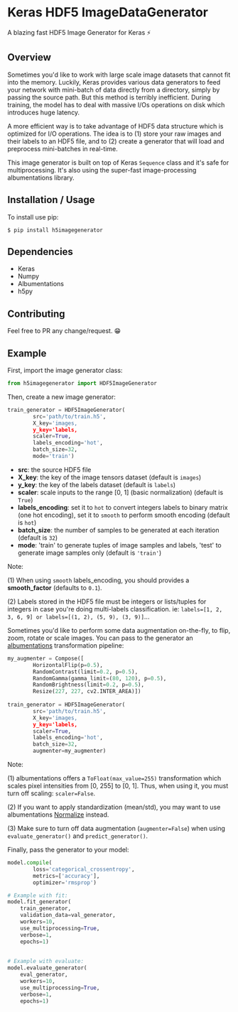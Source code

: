Keras HDF5 ImageDataGenerator
===============================

A blazing fast HDF5 Image Generator for Keras :zap:

Overview
--------

Sometimes you'd like to work with large scale image datasets that cannot fit into the memory. Luckily, Keras provides various data generators to feed your network with mini-batch of data directly from a directory, simply by passing the source path. But this method is terribly inefficient. During training, the model has to deal with massive I/Os operations on disk which introduces huge latency.

A more efficient way is to take advantage of HDF5 data structure which is optimized for I/O operations. The idea is to (1) store your raw images and their labels to an HDF5 file, and to (2) create a generator that will load and preprocess mini-batches in real-time.

This image generator is built on top of Keras `Sequence` class and it's safe for multiprocessing. It's also using the super-fast image-processing albumentations library.

Installation / Usage
--------------------

To install use pip:

    $ pip install h5imagegenerator
    
Dependencies
------------
* Keras
* Numpy
* Albumentations
* h5py
    
Contributing
------------

Feel free to PR any change/request. :grin:

Example
-------

First, import the image generator class:

```python
from h5imagegenerator import HDF5ImageGenerator
```

Then, create a new image generator:

```python
train_generator = HDF5ImageGenerator(
        src='path/to/train.h5',
        X_key='images,
        y_key='labels,
        scaler=True,
        labels_encoding='hot',
        batch_size=32,
        mode='train')
```

* **src**: the source HDF5 file
* **X_key**: the key of the image tensors dataset (default is `images`)
* **y_key**: the key of the labels dataset (default is `labels`)
* **scaler**: scale inputs to the range [0, 1] (basic normalization) (default is `True`)
* **labels_encoding**: set it to `hot` to convert integers labels to binary matrix (one hot encoding),
set it to `smooth` to perform smooth encoding (default is `hot`)
* **batch_size**: the number of samples to be generated at each iteration (default is `32`)
* **mode**: 'train' to generate tuples of image samples and labels, 'test' to generate image samples only (default is `'train'`)

Note: 

(1) When using `smooth` labels_encoding, you should provides a **smooth_factor** (defaults to `0.1`).

(2) Labels stored in the HDF5 file must be integers or lists/tuples for integers in case you're doing multi-labels classification. ie: `labels=[1, 2, 3, 6, 9] or labels=[(1, 2), (5, 9), (3, 9)]`...

Sometimes you'd like to perform some data augmentation on-the-fly, to flip, zoom, rotate or scale images. You can pass to the generator an [albumentations](https://github.com/albumentations-team/albumentations) transformation pipeline:

```python
my_augmenter = Compose([
        HorizontalFlip(p=0.5),
        RandomContrast(limit=0.2, p=0.5),
        RandomGamma(gamma_limit=(80, 120), p=0.5),
        RandomBrightness(limit=0.2, p=0.5),
        Resize(227, 227, cv2.INTER_AREA)])
    
train_generator = HDF5ImageGenerator(
        src='path/to/train.h5',
        X_key='images,
        y_key='labels,
        scaler=True,
        labels_encoding='hot',
        batch_size=32,
        augmenter=my_augmenter)
```

Note:

(1) albumentations offers a `ToFloat(max_value=255)` transformation which scales pixel intensities from [0, 255] to [0, 1]. Thus, when using it, you must turn off scaling: `scaler=False`.

(2) If you want to apply standardization (mean/std), you may want to use albumentations [Normalize](https://albumentations.readthedocs.io/en/latest/api/augmentations.html#albumentations.augmentations.transforms.Normalize) instead.

(3) Make sure to turn off data augmentation (`augmenter=False`) when using `evaluate_generator()` and `predict_generator()`.

Finally, pass the generator to your model:

```python
model.compile(
        loss='categorical_crossentropy',
        metrics=['accuracy'],
        optimizer='rmsprop')

# Example with fit:
model.fit_generator(
    train_generator,
    validation_data=val_generator,
    workers=10,
    use_multiprocessing=True,
    verbose=1,
    epochs=1)
    
    
# Example with evaluate:
model.evaluate_generator(
    eval_generator,
    workers=10,
    use_multiprocessing=True,
    verbose=1,
    epochs=1)
```

